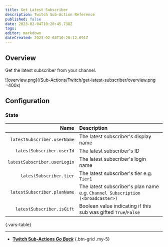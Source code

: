 ```yaml
---
title: Get Latest Subscriber
description: Twitch Sub-Action Reference
published: false
date: 2023-02-04T10:20:45.738Z
tags: 
editor: markdown
dateCreated: 2023-02-04T10:20:12.691Z
---
```


## Overview
Get the latest subscriber from your channel.

![overview.png](/Sub-Actions/Twitch/get-latest-subscriber/overview.png =400x)

## Configuration
### State
Name | Description
----:|:------------
`latestSubscriber.userName` | The latest subscriber's display name
`latestSubscriber.userId` | The latest subscriber's ID
`latestSubscriber.userLogin` | The latest subscriber's login name
`latestSubscriber.tier` | The latest subscriber's tier e.g. `Tier1`
`latestSubscriber.planName` | The latest subscriber's plan name e.g. `Channel Subscription (<broadcaster>)`
`latestSubscriber.isGift` | Boolean value indicating if this sub was gifted `True`/`False`
{.vars-table}

---

- [<i class="mdi mdi-chevron-left"></i>**Twitch Sub-Actions *Go Back***](/Sub-Actions/Twitch)
{.btn-grid .my-5}
